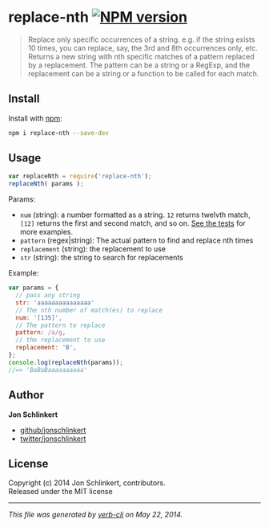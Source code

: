 # replace-nth [![NPM version](https://badge.fury.io/js/replace-nth.png)](http://badge.fury.io/js/replace-nth)

> Replace only specific occurrences of a string. e.g. if the string exists 10 times, you can replace, say, the 3rd and 8th occurrences only, etc. Returns a new string with nth specific matches of a pattern replaced by a replacement. The pattern can be a string or a RegExp, and the replacement can be a string or a function to be called for each match.

## Install
Install with [npm](npmjs.org):

```bash
npm i replace-nth --save-dev
``` 

## Usage

```js
var replaceNth = require('replace-nth');
replaceNth( params );
```

Params:

* `num` (string): a number formatted as a string. `12` returns twelvth match, `[12]` returns the first and second match, and so on. [See the tests](./test/test.js) for more examples.
* `pattern` (regex|string):  The actual pattern to find and replace nth times
* `replacement` (string): the replacement to use
* `str` (string): the string to search for replacements

Example:

```js
var params = {
  // pass any string
  str: 'aaaaaaaaaaaaaaa'
  // The nth number of match(es) to replace
  num: '[135]',
  // The pattern to replace
  pattern: /a/g,
  // the replacement to use
  replacement: 'B',
};
console.log(replaceNth(params));
//=> 'BaBaBaaaaaaaaaa'
```

## Author

**Jon Schlinkert**

+ [github/jonschlinkert](https://github.com/jonschlinkert)
+ [twitter/jonschlinkert](http://twitter.com/jonschlinkert)

## License
Copyright (c) 2014 Jon Schlinkert, contributors.  
Released under the MIT license

***

_This file was generated by [verb-cli](https://github.com/assemble/verb-cli) on May 22, 2014._